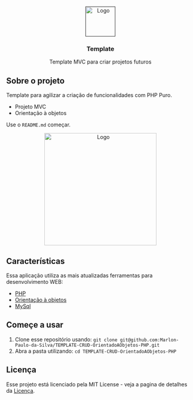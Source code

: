 
<!-- PROJECT LOGO -->
<br />
<div align="center">
  <a href="">
    <img src="https://upload.wikimedia.org/wikipedia/commons/thumb/3/31/Webysther_20160423_-_Elephpant.svg/2560px-Webysther_20160423_-_Elephpant.svg.png" alt="Logo" width="80" height="80">
  </a>
  

  <h3 align="center">Template</h3>

  <p align="center">
    Template MVC para criar projetos futuros
    <!-- <br />
    <a href="https://github.com/othneildrew/Best-README-Template"><strong>Explore the docs »</strong></a>
    <br />
    <br />
    <a href="https://github.com/othneildrew/Best-README-Template">View Demo</a>
    ·
    <a href="https://github.com/othneildrew/Best-README-Template/issues">Report Bug</a>
    ·
    <a href="https://github.com/othneildrew/Best-README-Template/issues">Request Feature</a> -->
  </p>
</div>



<!-- ABOUT THE PROJECT -->
## Sobre o projeto

Template para agilizar a criação de funcionalidades com PHP Puro.
* Projeto MVC
* Orientação à objetos

<!-- [![Product Name Screen Shot][product-screenshot]](https://example.com) -->

<!-- [![Product Name Screen Shot][product-screenshot]](https://example.com)

There are many great README templates available on GitHub; however, I didn't find one that really suited my needs so I created this enhanced one. I want to create a README template so amazing that it'll be the last one you ever need -- I think this is it.

Here's why:
* Your time should be focused on creating something amazing. A project that solves a problem and helps others
* You shouldn't be doing the same tasks over and over like creating a README from scratch
* You should implement DRY principles to the rest of your life :smile:

Of course, no one template will serve all projects since your needs may be different. So I'll be adding more in the near future. You may also suggest changes by forking this repo and creating a pull request or opening an issue. Thanks to all the people have contributed to expanding this template! -->

Use o `README.md` começar.

<!-- <p align="right">(<a href="#top">back to top</a>)</p> -->
<div align="center">
  <a href="https://upload.wikimedia.org/wikipedia/commons/thumb/3/31/Webysther_20160423_-_Elephpant.svg/2560px-Webysther_20160423_-_Elephpant.svg.png">
      <img src="https://raw.githubusercontent.com/eramudeep/Best-README-Template/master/images/screenshot.png" alt="Logo" height="300">
  </a>
</div>

## Características

Essa aplicação utiliza as mais atualizadas ferramentas para desenvolvimento WEB:

* [PHP](https://www.php.net/)
* [Orientação à objetos](https://www.w3schools.com/pHP/php_oop_what_is.asp#:~:text=PHP%20What%20is%20OOP%3F,contain%20both%20data%20and%20functions.)
* [MySql](https://www.mysql.com/)

## Começe a usar

1. Clone esse repositório usando: `git clone git@github.com:Marlon-Paulo-da-Silva/TEMPLATE-CRUD-OrientadoAObjetos-PHP.git`
2. Abra a pasta utilizando: `cd TEMPLATE-CRUD-OrientadoAObjetos-PHP`<br />

## Licença

Esse projeto está licenciado pela MIT License - veja a pagina de detalhes da [Licença](https://opensource.org/licenses/MIT).